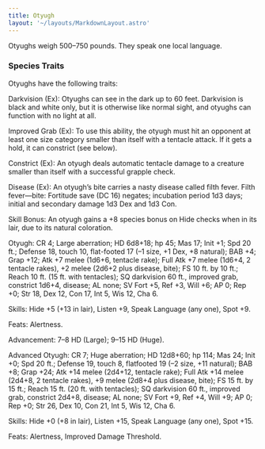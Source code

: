```yaml
---
title: Otyugh
layout: '~/layouts/MarkdownLayout.astro'
---
```

Otyughs weigh 500–750 pounds. They speak one local language.

###  Species Traits

Otyughs have the following traits:

Darkvision (Ex): Otyughs can see in the dark up to 60 feet. Darkvision is
black and white only, but it is otherwise like normal sight, and otyughs can
function with no light at all.

Improved Grab (Ex): To use this ability, the otyugh must hit an opponent at
least one size category smaller than itself with a tentacle attack. If it gets
a hold, it can constrict (see below).

Constrict (Ex): An otyugh deals automatic tentacle damage to a creature
smaller than itself with a successful grapple check.

Disease (Ex): An otyugh’s bite carries a nasty disease called filth fever.
Filth fever—bite: Fortitude save (DC 16) negates; incubation period 1d3 days;
initial and secondary damage 1d3 Dex and 1d3 Con.

Skill Bonus: An otyugh gains a +8 species bonus on Hide checks when in its
lair, due to its natural coloration.

Otyugh: CR 4; Large aberration; HD 6d8+18; hp 45; Mas 17; Init +1; Spd 20 ft.;
Defense 18, touch 10, flat-footed 17 (–1 size, +1 Dex, +8 natural); BAB +4;
Grap +12; Atk +7 melee (1d6+6, tentacle rake); Full Atk +7 melee (1d6+4, 2
tentacle rakes), +2 melee (2d6+2 plus disease, bite); FS 10 ft. by 10 ft.;
Reach 10 ft. (15 ft. with tentacles); SQ darkvision 60 ft., improved grab,
constrict 1d6+4, disease; AL none; SV Fort +5, Ref +3, Will +6; AP 0; Rep +0;
Str 18, Dex 12, Con 17, Int 5, Wis 12, Cha 6.

Skills: Hide +5 (+13 in lair), Listen +9, Speak Language (any one), Spot +9.

Feats: Alertness.

Advancement: 7–8 HD (Large); 9–15 HD (Huge).

Advanced Otyugh: CR 7; Huge aberration; HD 12d8+60; hp 114; Mas 24; Init +0;
Spd 20 ft.; Defense 19, touch 8, flatfooted 19 (–2 size, +11 natural); BAB +8;
Grap +24; Atk +14 melee (2d4+12, tentacle rake); Full Atk +14 melee (2d4+8, 2
tentacle rakes), +9 melee (2d8+4 plus disease, bite); FS 15 ft. by 15 ft.;
Reach 15 ft. (20 ft. with tentacles); SQ darkvision 60 ft., improved grab,
constrict 2d4+8, disease; AL none; SV Fort +9, Ref +4, Will +9; AP 0; Rep +0;
Str 26, Dex 10, Con 21, Int 5, Wis 12, Cha 6.

Skills: Hide +0 (+8 in lair), Listen +15, Speak Language (any one), Spot +15.

Feats: Alertness, Improved Damage Threshold.

